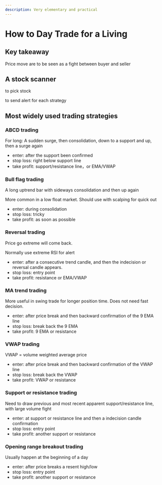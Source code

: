```yaml
---
description: Very elementary and practical
---
```


# How to Day Trade for a Living

## Key takeaway

Price move are to be seen as a fight between buyer and seller

## A stock scanner

to pick stock

to send alert for each strategy

## Most widely used trading strategies

### ABCD trading

For long: A sudden surge, then consolidation, down to a support and up, then a surge again

* enter: after the support been confirmed
* stop loss: right below support line
* take profit: support/resistance line，or EMA/VWAP

### Bull flag trading

A long uptrend bar with sideways consolidation and then up again

More common in a low float market. Should use with scalping for quick out 

* enter: during consolidation
* stop loss: tricky
* take profit: as soon as possible

### Reversal trading

Price go extreme will come back. 

Normally use extreme RSI for alert

* enter: after a consecutive trend candle, and then the indecision or reversal candle appears.
* stop loss: entry point
* take profit: resistance or EMA/VWAP

### MA trend trading

More useful in swing trade for longer position time. Does not need fast decision.

* enter: after price break and then backward confirmation of the 9 EMA line
* stop loss: break back the 9 EMA
* take profit: 9 EMA or resistance

### VWAP trading

VWAP = volume weighted average price

* enter: after price break and then backward confirmation of the VWAP line
* stop loss: break back the VWAP
* take profit: VWAP or resistance

### Support or resistance trading

Need to draw previous and most recent apparent support/resistance line, with large volume fight

* enter: at support or resistance line and then a indecision candle confirmation
* stop loss: entry point
* take profit: another support or resistance

### Opening range breakout trading

Usually happen at the beginning of a day

* enter: after price breaks a resent high/low
* stop loss: entry point
* take profit: another support or resistance

### 



